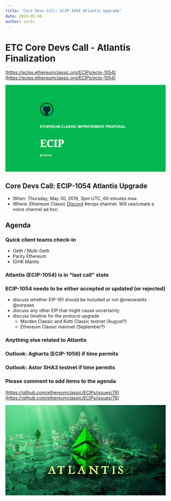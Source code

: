 ```yaml
---
title: "Core Devs Call: ECIP-1054 Atlantis Upgrade"
date: 2019-05-30
author: soc1c
---
```


# ETC Core Devs Call - Atlantis Finalization

[https://ecips.ethereumclassic.org/ECIPs/ecip-1054](https://ecips.ethereumclassic.org/ECIPs/ecip-1054)

![ETC Core Devs Call - Atlantis Finalization](./ethereum_classic_ecip_wallpaper.png)

## Core Devs Call: ECIP-1054 Atlantis Upgrade

* When: Thursday, May 30, 2019, 3pm UTC, 60 minutes max.
* Where: Ethereum Classic [Discord](https://discord.gg/dwxb6nf) #ecips channel. Will use/create a voice channel ad hoc.

## Agenda

### Quick client teams check-in

* Geth / Multi-Geth
* Parity Ethereum
* IOHK Mantis

### Atlantis (ECIP-1054) is in "last call" state

### ECIP-1054 needs to be either accepted or updated (or rejected)

* discuss whether EIP-161 should be included or not @meowsbits @sorpaas
* discuss any other EIP that might cause uncertainty
* discuss timeline for the protocol upgrade
    * Morden Classic and Kotti Classic testnet (August?)
    * Ethereum Classic mainnet (September?)

### Anything else related to Atlantis

### Outlook: Agharta (ECIP-1056) if time permits

### Outlook: Astor SHA3 testnet if time permits

### Please comment to add items to the agenda

[https://github.com/ethereumclassic/ECIPs/issues/78](https://github.com/ethereumclassic/ECIPs/issues/78)

![ETC Core Devs Call - Atlantis Finalization](./atlantis-banner.jpg)

